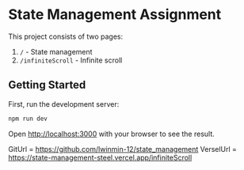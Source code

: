 # State Management Assignment

This project consists of two pages:

1. `/` - State management
2. `/infiniteScroll` - Infinite scroll

## Getting Started

First, run the development server:

```bash
npm run dev

```

Open [http://localhost:3000](http://localhost:3000) with your browser to see the result.

GitUrl = https://github.com/lwinmin-12/state_management
VerselUrl = https://state-management-steel.vercel.app/infiniteScroll

